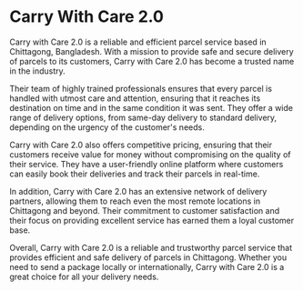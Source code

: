 # Carry With Care 2.0
Carry with Care 2.0 is a reliable and efficient parcel service based in Chittagong, Bangladesh. With a mission to provide safe and secure delivery of parcels to its customers, Carry with Care 2.0 has become a trusted name in the industry.

Their team of highly trained professionals ensures that every parcel is handled with utmost care and attention, ensuring that it reaches its destination on time and in the same condition it was sent. They offer a wide range of delivery options, from same-day delivery to standard delivery, depending on the urgency of the customer's needs.

Carry with Care 2.0 also offers competitive pricing, ensuring that their customers receive value for money without compromising on the quality of their service. They have a user-friendly online platform where customers can easily book their deliveries and track their parcels in real-time.

In addition, Carry with Care 2.0 has an extensive network of delivery partners, allowing them to reach even the most remote locations in Chittagong and beyond. Their commitment to customer satisfaction and their focus on providing excellent service has earned them a loyal customer base.

Overall, Carry with Care 2.0 is a reliable and trustworthy parcel service that provides efficient and safe delivery of parcels in Chittagong. Whether you need to send a package locally or internationally, Carry with Care 2.0 is a great choice for all your delivery needs.
